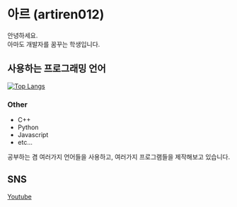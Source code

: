 # 아르 (artiren012)
안녕하세요.  
아마도 개발자를 꿈꾸는 학생입니다.

## 사용하는 프로그래밍 언어
[![Top Langs](https://github-readme-stats.vercel.app/api/top-langs/?username=artiren012&layout=compact&theme=dark)](https://github.com/artiren012)

### Other
 - C++
 - Python
 - Javascript
 - etc...

공부하는 겸 여러가지 언어들을 사용하고, 여러가지 프로그램들을 제작해보고 있습니다.

## SNS
[Youtube](https://www.youtube.com/@ar012)
